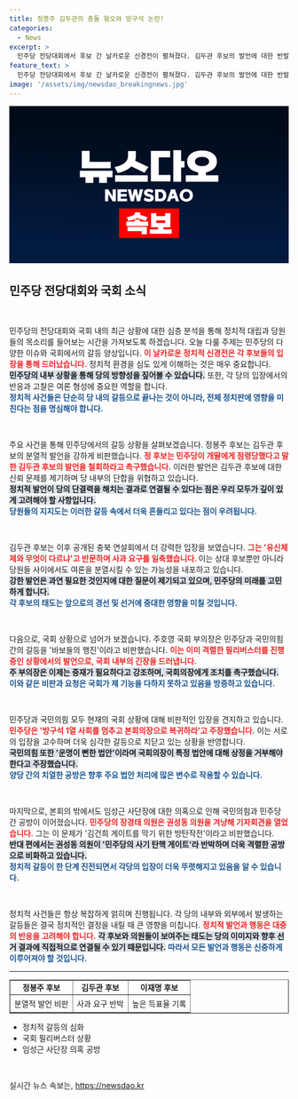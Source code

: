 ```yaml
---
title: 정봉주 김두관의 충돌 혐오와 방구석 논란!
categories:
  - News
excerpt: >
  민주당 전당대회에서 후보 간 날카로운 신경전이 펼쳐졌다. 김두관 후보의 발언에 대한 반발이 일며 이재명 후보가 높은 지지율을 기록하는 가운데, 국회에서는 필리버스터와 의혹 공방이 격화되고 있다. 클릭해서 전체 이야기 듣기!
feature_text: >
  민주당 전당대회에서 후보 간 날카로운 신경전이 펼쳐졌다. 김두관 후보의 발언에 대한 반발이 일며 이재명 후보가 높은 지지율을 기록하는 가운데, 국회에서는 필리버스터와 의혹 공방이 격화되고 있다. 클릭해서 전체 이야기 듣기!
image: '/assets/img/newsdao_breakingnews.jpg'
---
```


<p><img src="/assets/img/newsdao_breakingnews.jpg" alt="bookingtag 속보" /></p>

<h2 data-ke-size="size26">민주당 전당대회와 국회 소식</h2>

<p data-ke-size="size16">&nbsp;</p>

<p>민주당의 전당대회와 국회 내의 최근 상황에 대한 심층 분석을 통해 정치적 대립과 당원들의 목소리를 들어보는 시간을 가져보도록 하겠습니다. 오늘 다룰 주제는 민주당의 다양한 이슈와 국회에서의 갈등 양상입니다. <b><span style="color: #ee2323;">이 날카로운 정치적 신경전은 각 후보들의 입장을 통해 드러났습니다.</span></b> 정치적 환경을 심도 있게 이해하는 것은 매우 중요합니다. 
<br><b><span style="background-color: #21538527;">민주당의 내부 상황을 통해 당의 방향성을 짚어볼 수 있습니다.</span></b> 또한, 각 당의 입장에서의 반응과 고찰은 여론 형성에 중요한 역할을 합니다. 
<br><b><span style="color: #1a5490;">정치적 사건들은 단순히 당 내의 갈등으로 끝나는 것이 아니라, 전체 정치판에 영향을 미친다는 점을 명심해야 합니다.</span></b></p>

<p data-ke-size="size16">&nbsp;</p>

<p>주요 사건을 통해 민주당에서의 갈등 상황을 살펴보겠습니다. 정봉주 후보는 김두관 후보의 분열적 발언을 강하게 비판했습니다. <b><span style="color: #ee2323;">정 후보는 민주당이 개딸에게 점령당했다고 말한 김두관 후보의 발언을 철회하라고 촉구했습니다.</span></b> 이러한 발언은 김두관 후보에 대한 신뢰 문제를 제기하며 당 내부의 단합을 위협하고 있습니다. 
<br><b><span style="background-color: #21538527;">정치적 발언이 당의 단결력을 해치는 결과로 연결될 수 있다는 점은 우리 모두가 깊이 있게 고려해야 할 사항입니다.</span></b> 
<br><b><span style="color: #1a5490;">당원들의 지지도는 이러한 갈등 속에서 더욱 흔들리고 있다는 점이 우려됩니다.</span></b></p>

<p data-ke-size="size16">&nbsp;</p>

<p>김두관 후보는 이후 공개된 충북 연설회에서 더 강력한 입장을 보였습니다. <b><span style="color: #ee2323;">그는 '유신체제와 무엇이 다르냐'고 반문하며 사과 요구를 일축했습니다. </span></b> 이는 상대 후보뿐만 아니라 당원들 사이에서도 여론을 분열시킬 수 있는 가능성을 내포하고 있습니다. 
<br><b><span style="background-color: #21538527;">강한 발언은 과연 필요한 것인지에 대한 질문이 제기되고 있으며, 민주당의 미래를 고민하게 합니다.</span></b> 
<br><b><span style="color: #1a5490;">각 후보의 태도는 앞으로의 경선 및 선거에 중대한 영향을 미칠 것입니다.</span></b></p>

<p data-ke-size="size16">&nbsp;</p>

<p>다음으로, 국회 상황으로 넘어가 보겠습니다. 주호영 국회 부의장은 민주당과 국민의힘 간의 갈등을 '바보들의 행진'이라고 비판했습니다. <b><span style="color: #ee2323;">이는 이미 격렬한 필리버스터를 진행 중인 상황에서의 발언으로, 국회 내부의 긴장을 드러냅니다.</span></b> 
<br><b><span style="background-color: #21538527;">주 부의장은 이제는 중재가 필요하다고 강조하며, 국회의장에게 조치를 촉구했습니다.</span></b> 
<br><b><span style="color: #1a5490;">이와 같은 비판과 요청은 국회가 제 기능을 다하지 못하고 있음을 방증하고 있습니다.</span></b></p>

<p data-ke-size="size16">&nbsp;</p>

<p>민주당과 국민의힘 모두 현재의 국회 상황에 대해 비판적인 입장을 견지하고 있습니다. <b><span style="color: #ee2323;">민주당은 '방구석 1열 사회를 멈추고 본회의장으로 복귀하라'고 주장했습니다.</span></b> 이는 서로의 입장을 고수하며 더욱 심각한 갈등으로 치닫고 있는 상황을 반영합니다. 
<br><b><span style="background-color: #21538527;">국민의힘 또한 '운명이 뻔한 법안'이라며 국회의장이 특정 법안에 대해 상정을 거부해야 한다고 주장했습니다.</span></b> 
<br><b><span style="color: #1a5490;">양당 간의 치열한 공방은 향후 주요 법안 처리에 많은 변수로 작용할 수 있습니다.</span></b></p>

<p data-ke-size="size16">&nbsp;</p>

<p>마지막으로, 본회의 밖에서도 임성근 사단장에 대한 의혹으로 인해 국민의힘과 민주당 간 공방이 이어졌습니다. <b><span style="color: #ee2323;">민주당의 장경태 의원은 권성동 의원을 겨냥해 기자회견을 열었습니다.</span></b> 그는 이 문제가 '김건희 게이트를 막기 위한 방탄작전'이라고 비판했습니다. 
<br><b><span style="background-color: #21538527;">반대 편에서는 권성동 의원이 '민주당의 사기 탄핵 게이트'라 반박하며 더욱 격렬한 공방으로 비화하고 있습니다.</span></b> 
<br><b><span style="color: #1a5490;">정치적 갈등이 한 단계 진전되면서 각당의 입장이 더욱 뚜렷해지고 있음을 알 수 있습니다.</span></b></p>

<p data-ke-size="size16">&nbsp;</p>

<p>정치적 사건들은 항상 복잡하게 얽히며 진행됩니다. 각 당의 내부와 외부에서 발생하는 갈등들은 결국 정치적인 결정을 내릴 때 큰 영향을 미칩니다. <b><span style="color: #ee2323;">정치적 발언과 행동은 대중의 반응을 고려해야 합니다.</span></b> <b><span style="background-color: #21538527;">각 후보와 의원들이 보여주는 태도는 당의 이미지와 향후 선거 결과에 직접적으로 연결될 수 있기 때문입니다.</span></b> <b><span style="color: #1a5490;">따라서 모든 발언과 행동은 신중하게 이루어져야 할 것입니다.</span></b></p>

<hr>

<table style="width: 100%; border-collapse: collapse;" border="1">
    <tbody>
        <tr>
            <td style="text-align: center; height: 17px;"><b>정봉주 후보</b></td>
            <td style="text-align: center; height: 17px;"><b>김두관 후보</b></td>
            <td style="text-align: center; height: 17px;"><b>이재명 후보</b></td>
        </tr>
        <tr>
            <td style="text-align: center; height: 25px;">분열적 발언 비판</td>
            <td style="text-align: center; height: 25px;">사과 요구 반박</td>
            <td style="text-align: center; height: 25px;">높은 득표율 기록</td>
        </tr>
    </tbody>
</table>

<ul>
    <li>정치적 갈등의 심화</li>
    <li>국회 필리버스터 상황</li>
    <li>임성근 사단장 의혹 공방</li>
</ul>

<p data-ke-size="size16">&nbsp;</p>
실시간 뉴스 속보는, <a href="https://newsdao.kr" rel="dofollow">https://newsdao.kr</a>


